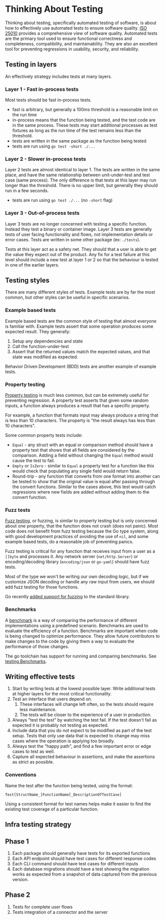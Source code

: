 # Thinking About Testing

Thinking about testing, specifically automated testing of software, is about how to
effectively use automated tests to ensure software quality. [ISO 25010] provides a
comprehensive view of software quality. Automated tests are the primary tool used to
ensure functional correctness and completeness, compatibility, and maintainability.
They are also an excellent tool for preventing regressions in usability, security,
and reliability.

[ISO 25010]: https://iso25000.com/index.php/en/iso-25000-standards/iso-25010

## Testing in layers

An effectively strategy includes tests at many layers.


### Layer 1 - Fast in-process tests

Most tests should be fast in-process tests.

* fast is arbitrary, but generally a 100ms threshold is a reasonable limit on the run time
* in-process means that the function being tested, and the test code are in the same
  process. These tests may start additional processes as test fixtures as long as the run
  time of the test remains less than the threshold.
* tests are written in the same package as the function being tested
* tests are run using `go test -short ./...`

### Layer 2 - Slower in-process tests

Layer 2 tests are almost identical to layer 1. The tests are written in the same place,
and have the same relationship between unit-under-test and test case (same process). The
only difference is that tests at this layer may run longer than the threshold. There is no
upper limit, but generally they should run in a few seconds.

* tests are run using `go test ./...` (no `-short` flag)

### Layer 3 - Out-of-process tests

Layer 3 tests are no longer concerned with testing a specific function. Instead they test
a binary or container image. Layer 3 tests are generally tests of user facing functionality and
flows, not implementation details or error cases. Tests are written in some other package
(ex: `./tests`).

Tests at this layer act as a safety net. They should that a user is able to get the value
they expect out of the product. Any fix for a test failure at this level should
include a new test at layer 1 or 2 so that the behaviour is tested in one of the earlier
layers.


## Testing styles

There are many different styles of tests. Example tests are by far the most common, but
other styles can be useful in specific scenarios.

### Example based tests

Example based tests are the common style of testing that almost everyone is familiar with.
Example tests assert that some operation produces some expected result. They generally:

1. Setup any dependencies and state
2. Call the function-under-test
3. Assert that the returned values match the expected values, and that state was modified
   as expected.

Behavior Driven Development (BDD) tests are another example of example tests.

### Property testing

[Property testing] is much less common, but can be extremely useful for preventing
regression. A property test asserts that given some random inputs, a function always
produces a result that has a specific property.

For example, a function that formats input may always produce a string that is less than
10 characters. The property is "the result always has less than 10 characters". 

[Property testing]: https://en.wikipedia.org/wiki/Software_testing#Property_testing

Some common property tests include:

* `Equal` - any struct with an equal or comparison method should have a property test that
  shows that all fields are considered by the comparison. Adding a field without changing
  the `Equal` method would cause the test to fail.
* `Empty` or `IsZero` - similar to `Equal` a property test for a function like this would
  check that populating any single field would return false.
* Round-trip - any function that converts from one format into another can be tested to
  show that the original value is equal after passing through the convert functions.
  Similar to the cases above, this test would catch regressions where new fields are added
  without adding them to the convert function.


### Fuzz tests

[Fuzz testing], or fuzzing, is similar to property testing but is only concerned about one
property, that the function does not crash (does not panic). Most code does not benefit
from fuzz testing because the Go type system, along with good development practices of
avoiding the use of `nil`, and some example based tests, do a reasonable job of
preventing panics.

[Fuzz testing]: https://en.wikipedia.org/wiki/Fuzzing

Fuzz testing is critical for any function that receives input from a user as a `[]byte`
and processes it. Any network server (`net/http.Server`) or encoding/decoding library
(`encoding/json` or `go-yaml`) should have fuzz tests.

Most of the type we won't be writing our own decoding logic, but if we customize JSON
decoding or handle any raw input from users, we should add fuzz testing for those
functions.

Go recently [added support for fuzzing] to the standard library.

[added support for fuzzing]: https://go.dev/doc/fuzz/

### Benchmarks

A [benchmark] is a way of comparing the performance of different implementations using a
predefined scenario. Benchmarks are used to evaluate the efficiency of a function.
Benchmarks are important when code is being changed to optimize performance. They allow future
contributors to make changes to the code by giving them a way to evaluate the performance
of those changes.

[benchmark]: https://en.wikipedia.org/wiki/Benchmark_(computing)


The go toolchain has support for running and comparing benchmarks. See
[testing.Benchmarks].

[testing.Benchmarks]: https://pkg.go.dev/testing#hdr-Benchmarks


## Writing effective tests

1. Start by writing tests at the lowest possible layer. Write additional tests at higher
   layers for the most critical functionality.
2. Test an interface that users depend on.
   1. These interfaces will change left often, so the tests should require less
      maintenance.
   2. The tests will be closer to the experience of a user in production. 
3. Always "test the test" by watching the test fail. If the test doesn't fail as expected
   it is probably not testing as expected.
4. Include data that you do not expect to be modified as part of the test setup. Tests that
   only use data that is expected to change may miss cases where the operation is applying
   too broadly.
5. Always test the "happy path", and find a few important error or edge cases to test as well.
6. Capture all expected behaviour in assertions, and make the assertions as strict as
   possible.

### Conventions

Name the test after the function being tested, using the format:

```
Test[StructName_]FunctionName[_DescriptionOfTestCase]
```

Using a consistent format for test names helps make it easier to find the existing test
coverage of a particular function.

## Infra testing strategy

## Phase 1

1. Each package should generally have tests for its exported functions
2. Each API endpoint should have test cases for different response codes
3. Each CLI command should have test cases for different inputs
4. Each database migrations should have a test showing the migration works as expected
   from a snapshot of data captured from the previous version.

## Phase 2

1. Tests for complete user flows
2. Tests integration of a connector and the server
